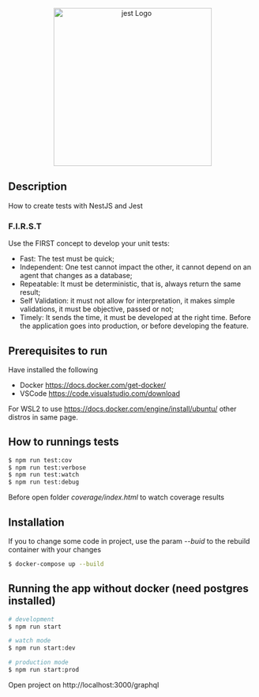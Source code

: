 <p align="center">
  <a href="https://jestjs.io/pt-BR/docs/getting-started" target="blank"><img src="https://raw.githubusercontent.com/facebook/jest/main/website/static/img/jest-readme-headline.png" width="320" alt="jest Logo" /></a>
</p>

## Description

How to create tests with NestJS and Jest

### F.I.R.S.T

Use the FIRST concept to develop your unit tests: 
- Fast: The test must be quick;
- Independent: One test cannot impact the other, it cannot depend on an agent that changes as a database;
- Repeatable: It must be deterministic, that is, always return the same result;
- Self Validation: it must not allow for interpretation, it makes simple validations, it must be objective, passed or not;
- Timely: It sends the time, it must be developed at the right time. Before the application goes into production, or before developing the feature. 

## Prerequisites to run

Have installed the following
- Docker https://docs.docker.com/get-docker/
- VSCode https://code.visualstudio.com/download

For WSL2 to use https://docs.docker.com/engine/install/ubuntu/ other distros in same page.

## How to runnings tests

```bash
$ npm run test:cov
$ npm run test:verbose
$ npm run test:watch
$ npm run test:debug
```
Before open folder *coverage/index.html* to watch coverage results

## Installation

If you to change some code in project, use the param *--buid* to the rebuild container with your changes
```bash
$ docker-compose up --build
```

## Running the app without docker (need postgres installed)

```bash
# development
$ npm run start

# watch mode
$ npm run start:dev

# production mode
$ npm run start:prod
```
Open project on http://localhost:3000/graphql
